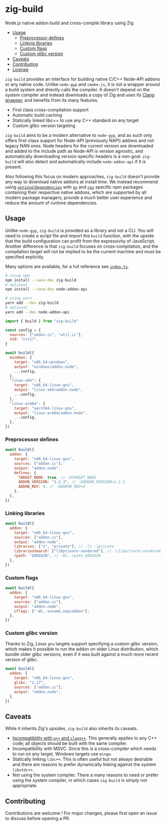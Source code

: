 # zig-build

Node.js native addon build and cross-compile library using Zig

- [Usage](#usage)
  - [Preprocessor defines](#preprocessor-defines)
  - [Linking libraries](#linking-libraries)
  - [Custom flags](#custom-flags)
  - [Custom glibc version](#custom-glibc-version)
- [Caveats](#caveats)
- [Contributing](#contributing)
- [License](./LICENSE)

`zig-build` provides an interface for building native C/C++ Node-API addons or any native code. Unlike `node-gyp` and `cmake-js`, it is not a wrapper around a build system and directly calls the compiler. It doesn't depend on the system compiler and instead downloads a copy of Zig and uses its [Clang wrapper](https://andrewkelley.me/post/zig-cc-powerful-drop-in-replacement-gcc-clang.html), and benefits from its many features.

- First class cross-compilation support
- Automatic build caching
- Statically linked libc++ to use any C++ standard on any target
- Custom glibc version targeting

`zig-build` aims to be a modern alternative to `node-gyp`, and as such only offers first-class support for Node-API (previously NAPI) addons and not legacy NAN ones. Node headers for the current version are downloaded and added to the include path as Node-API is version agnostic, and automatically downloading version-specific headers is a non-goal. `zig-build` will also detect and automatically include `node-addon-api` if it is present.

Also following this focus on modern approaches, `zig-build` doesn't provide any way to download native addons at install time. We instead recommend using [`optionalDependencies`](https://docs.npmjs.com/cli/v8/configuring-npm/package-json#optionaldependencies) with [`os`](https://docs.npmjs.com/cli/v8/configuring-npm/package-json#os) and [`cpu`](https://docs.npmjs.com/cli/v8/configuring-npm/package-json#cpu) specific npm packages containing their respective native addons, which are supported by all modern package managers, provide a much better user experience and reduce the amount of runtime dependencies.

## Usage

Unlike `node-gyp`, `zig-build` is provided as a library and not a CLI. You will need to create a script file and import the `build` function, with the upside that the build configuration can profit from the expressivity of JavaScript. Another difference is that `zig-build` focuses on cross-compilation, and the compilation target will not be implied to be the current machine and must be specified explicitly.

Many options are available, for a full reference see [`index.ts`](./src/index.ts).

```sh
# using npm
npm install --save-dev zig-build
# optional
npm install --save-dev node-addon-api

# using yarn
yarn add --dev zig-build
# optional
yarn add --dev node-addon-api
```

```js
import { build } from "zig-build"

const config = {
  sources: ["addon.cc", "util.cc"],
  std: "c++17",
}

await build({
  windows: {
    target: "x86_64-windows",
    output: "windows/addon.node",
    ...config,
  },
  "linux-x64": {
    target: "x86_64-linux-gnu",
    output: "linux-x64/addon.node",
    ...config,
  },
  "linux-arm64": {
    target: "aarch64-linux-gnu",
    output: "linux-arm64/addon.node",
    ...config,
  },
})
```

### Preprocessor defines

```js
await build({
  addon: {
    target: "x86_64-linux-gnu",
    sources: ["addon.cc"],
    output: "addon.node",
    defines: {
      TARGET_NODE: true, // -DTARGET_NODE
      ADDON_VERSION: "1.2.3", // -DADDON_VERSION=1.2.3
      ADDON_REV: 4, // -DADDON_REV=4
    },
  },
})
```

### Linking libraries

```js
await build({
  addon: {
    target: "x86_64-linux-gnu",
    sources: ["addon.cc"],
    output: "addon.node",
    libraries: ["z", "private"], // -lz -lprivate
    librariesSearch: ["libprivate-vendored"], // -Llibprivate-vendored
    rpath: "$ORIGIN", // -Wl,-rpath,$ORIGIN
  },
})
```

### Custom flags

```js
await build({
  addon: {
    target: "x86_64-linux-gnu",
    sources: ["addon.cc"],
    output: "addon.node",
    cflags: ["-Wl,-soname,napiaddon"],
  },
})
```

### Custom glibc version

Thanks to Zig, Linux `gnu` targets support specifying a custom glibc version, which makes it possible to run the addon on older Linux distribution, which bundle older glibc versions, even if it was built against a much more recent version of glibc.

```js
await build({
  addon: {
    target: "x86_64-linux-gnu",
    glibc: "2.17",
    sources: ["addon.cc"],
    output: "addon.node",
  },
})
```

## Caveats

While it inherits Zig's upsides, `zig-build` also inherits its caveats.

- [Incompatibility with `g++` and `clang++`](https://github.com/ziglang/zig/issues/9832). This generally applies to any C++ code; all objects should be built with the same compiler.
- Incompatibility with MSVC. Since this is a cross-compiler which needs to run on any target, Windows targets use `mingw`.
- Statically linking `libc++`. This is often useful but not always desirable and there are reasons to prefer dynamically linking against the system `libstdc++`.
- Not using the system compiler. There a many reasons to need or prefer using the system compiler, in which cases `zig-build` is simply not appropriate.

## Contributing

Contributions are welcome ! For major changes, please first open an issue to discuss before opening a PR.
